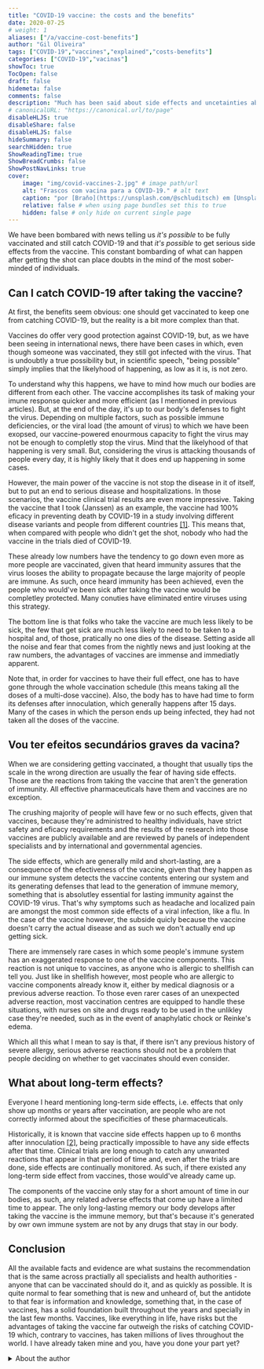 ```yaml
---
title: "COVID-19 vaccine: the costs and the benefits"
date: 2020-07-25
# weight: 1
aliases: ["/a/vaccine-cost-benefits"]
author: "Gil Oliveira"
tags: ["COVID-19","vaccines","explained","costs-benefits"]
categories: ["COVID-19","vacinas"]
showToc: true
TocOpen: false
draft: false
hidemeta: false
comments: false
description: "Much has been said about side effects and uncetainties about the COVID-19 vaccine, but do the benefits outweigh the costs?"
# canonicalURL: "https://canonical.url/to/page"
disableHLJS: true
disableShare: false
disableHLJS: false
hideSummary: false
searchHidden: true
ShowReadingTime: true
ShowBreadCrumbs: false
ShowPostNavLinks: true
cover:
    image: "img/covid-vaccines-2.jpg" # image path/url
    alt: "Frascos com vacina para a COVID-19." # alt text
    caption: "por [Braňo](https://unsplash.com/@schluditsch) em [Unsplash](https://unsplash.com/photos/QSuou3VAtf4)"
    relative: false # when using page bundles set this to true
    hidden: false # only hide on current single page
---
```



We have been bombared with news telling us _it's possible_ to be fully vaccinated and still catch COVID-19 and that _it's possible_ to get serious side effects from the vaccine. This constant bombarding of what can happen after getting the shot can place doubts in the mind of the most sober-minded of individuals.

## Can I catch COVID-19 after taking the vaccine?

At first, the benefits seem obvious: one should get vaccinated to keep one from catching COVID-19, but the reality is a bit more complex than that.

Vaccines do offer very good protection against COVID-19, but, as we have been seeing in international news, there have been cases in which, even though someone was vaccinated, they still got infected with the virus. That is undoubtly a true possibility but, in scientific speech, "being possible" simply implies that the likelyhood of happening, as low as it is, is not zero.

To understand why this happens, we have to mind how much our bodies are different from each other. The vaccine accomplishes its task of making your imune response quicker and more efficient (as I mentioned in previous articles). But, at the end of the day, it's up to our body's defenses to fight the virus. Depending on multiple factors, such as possible immune deficiencies, or the viral load (the amount of virus) to which we have been exopsed, our vaccine-powered enourmous capacity to fight the virus may not be enough to completly stop the virus. Mind that the likelyhood of that happening is very small. But, considering the virus is attacking thousands of people every day, it is highly likely that it does end up happening in some cases.

However, the main power of the vaccine is not stop the disease in it of itself, but to put an end to serious disease and hospitalizations. In those scenarios, the vaccine clinical trial results are even more impressive. Taking the vaccine that I took (Janssen) as an example, the vaccine had 100% eficacy in preventing death by COVID-19 in a study involving different disease variants and people from different countries [[1]](https://doi.org/10.1056/NEJMoa2101544). This means that, when compared with people who didn't get the shot, nobody who had the vaccine in the trials died of COVID-19.

These already low numbers have the tendency to go down even more as more people are vaccinated, given that heard immunity assures that the virus looses the ability to propagate because the large majority of people are immune. As such, once heard immunity has been achieved, even the people who would've been sick after taking the vaccine would be completley protected. Many conuties have eliminated entire viruses using this strategy.

The bottom line is that folks who take the vaccine are much less likely to be sick, the few that get sick are much less likely to need to be taken to a hospital and, of those, pratically no one dies of the disease. Setting aside all the noise and fear that comes from the nightly news and just looking at the raw numbers, the advantages of vaccines are immense and immediatly apparent.

Note that, in order for vaccines to have their full effect, one has to have gone through the whole vaccination schedule (this means taking all the doses of a multi-dose vaccine). Also, the body has to have had time to form its defenses after innoculation, which generally happens after 15 days. Many of the cases in which the person ends up being infected, they had not taken all the doses of the vaccine.

## Vou ter efeitos secundários graves da vacina?

When we are considering getting vaccinated, a thought that usually tips the scale in the wrong direction are usually the fear of having side effects. Those are the reactions from taking the vaccine that aren't the generation of immunity. All effective pharmaceuticals have them and vaccines are no exception.

The crushing majority of people will have few or no such effects, given that vaccines, because they're administred to healthy individuals, have strict safety and eficacy requirements and the results of the research into those vaccines are publicly available and are reviewed by panels of independent specialists and by international and governmental agencies.

The side effects, which are generally mild and short-lasting, are a consequence of the efectiveness of the vaccine, given that they happen as our immune system detects the vaccine contents entering our system and its generating defenses that lead to the generation of immune memory, something that is absolutley essential for lasting immunity against the COVID-19 virus. That's why symptoms such as headache and localized pain are amongst the most common side effects of a viral infection, like a flu. In the case of the vaccine however, the subside quicly because the vaccine doesn't carry the actual disease and as such we don't actually end up getting sick.

There are immensely rare cases in which some people's immune system has an exaggerated response to one of the vaccine components. This reaction is not unique to vaccines, as anyone who is allergic to shellfish can tell you. Just like in shellfish however, most people who are allergic to vaccine components already know it, either by medical diagnosis or a previous adverse reaction. To those even rarer cases of an unexpected adverse reaction, most vaccination centres are equipped to handle these situations, with nurses on site and drugs ready to be used in the unlikley case they're needed, such as in the event of anaphylatic chock or Reinke's edema.

Which all this what I mean to say is that, if there isn't any previous history of severe allergy, serious adverse reactions should not be a problem that people deciding on whether to get vaccinates should even consider.

## What about long-term effects?

Everyone I heard mentioning long-term side effects, i.e. effects that only show up months or years after vaccination, are people who are not correctly informed about the specificities of these pharmaceuticals.

Historically, it is known that vaccine side effects happen up to 6 months after innoculation [[2]](https://www.cdc.gov/coronavirus/2019-ncov/vaccines/safety/safety-of-vaccines.html), being practically impossible to have any side effects after that time. Clinical trials are long enough to catch any unwanted reactions that appear in that period of time and, even after the trials are done, side effects are continually monitored. As such, if there existed any long-term side effect from vaccines, those would've already came up.

The components of the vaccine only stay for a short amount of time in our bodies, as such, any related adverse effects that come up have a limited time to appear. The only long-lasting memory our body develops after taking the vaccine is the immune memory, but that's because it's generated by owr own immune system are not by any drugs that stay in our body.

## Conclusion

All the available facts and evidence are what sustains the recommendation that is the same across practially all specialists and health authorities - anyone that can be vaccinated should do it, and as quickly as possible. It is quite normal to fear something that is new and unheard of, but the antidote to that fear is information and knowledge, something that, in the case of vaccines, has a solid foundation built throughout the years and specially in the last few months. Vaccines, like everything in life, have risks but the advantages of taking the vaccine far outweigh the risks of catching COVID-19 which, contrary to vaccines, has taken millions of lives throughout the world. I have already taken mine and you, have you done your part yet?


<details>
  <summary>About the author</summary>
  [Gil Oliveira](https://giloliveira.net) é a Biologist, Graduate Member of the Portuguese Biologists Association, with the professional licence number 3795. His area of concentrarion is Molecular Biology and Genetics and he's currently a researcher at the NOVA School of Science and Technology (NOVA University Lisbon) in the field of Systems Bioengineering, with the goal of improving vaccine production.
</details>
